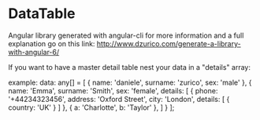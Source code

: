 # DataTable
Angular library generated with angular-cli for more information and a full explanation go on this link: http://www.dzurico.com/generate-a-library-with-angular-6/

If you want to have a master detail table nest your data in a "details" array:

example: 
data: any[] = [
  {
    name: 'daniele',
    surname: 'zurico',
    sex: 'male'
  },
  {
    name: 'Emma',
    surname: 'Smith',
    sex: 'female',
    details: [
      {
        phone: '+44234323456',
        address: 'Oxford Street',
        city: 'London',
        details: [
          {
            country: 'UK'
          }
        ]
      },
      {
        a: 'Charlotte',
        b: 'Taylor'
      },
    ]
  }
];
